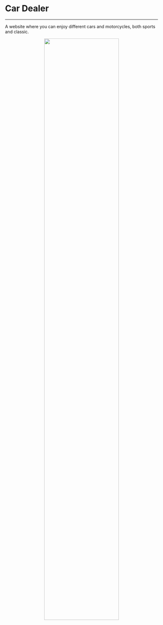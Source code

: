 # Car Dealer

---

A website where you can enjoy different cars and motorcycles, both sports and classic.

<p align="center"> <img src="https://portafoliodylangowner.000webhostapp.com/portafolio/images/concesionarioAutos.JPG" width="70%"/> </p>
